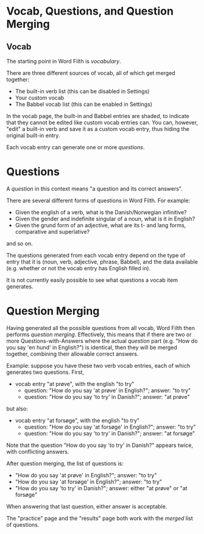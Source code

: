 # Vocab, Questions, and Question Merging

## Vocab

The starting point in Word Filth is _vocabulary_.

There are three different sources of vocab, all of which
get merged together:

 * The built-in verb list (this can be disabled in Settings)
 * Your custom vocab
 * The Babbel vocab list (this can be enabled in Settings) 

In the vocab page, the built-in and Babbel entries are shaded,
to indicate that they cannot be edited like custom vocab entries
can. You can, however, "edit" a built-in verb and save it as a
custom vocab entry, thus hiding the original built-in entry.

Each vocab entry can generate one or more _questions_.
 
# Questions

A _question_ in this context means "a question and its correct answers".

There are several different forms of questions in Word Filth.
For example:

 * Given the english of a verb, what is the Danish/Norwegian infinitive?
 * Given the gender and indefinite singular of a noun, what is it in English?
 * Given the grund form of an adjective, what are its t- and lang forms,
   comparative and superlative?

and so on.

The questions generated from each vocab entry depend on the type of entry
that it is (noun, verb, adjective, phrase, Babbel), and the data available
(e.g. whether or not the vocab entry has English filled in).

It is not currently easily possible to see what questions a vocab item
generates.

# Question Merging

Having generated all the possible questions from all vocab, Word Filth then
performs _question merging_. Effectively, this means that if there are two
or more Questions-with-Answers where the actual _question_ part (e.g.
"How do you say 'en hund' in English?") is identical, then they will be
merged together, combining their allowable correct answers.

Example: suppose you have these two verb vocab entries, each of which
generates two questions. First,

 * vocab entry "at prøve", with the english "to try"
   * question: "How do you say 'at prøve' in English?"; answer: "to try" 
   * question: "How do you say 'to try' in Danish?"; answer: "at prøve" 

but also:

 * vocab entry "at forsøge", with the english "to try"
   * question: "How do you say 'at forsøge' in English?"; answer: "to try" 
   * question: "How do you say 'to try' in Danish?"; answer: "at forsøge" 

Note that the question "How do you say 'to try' in Danish?" appears twice,
with conflicting answers.

After question merging, the list of questions is:

 * "How do you say 'at prøve' in English?"; answer: "to try" 
 * "How do you say 'at forsøge' in English?"; answer: "to try" 
 * "How do you say 'to try' in Danish?"; answer: either "at prøve" or "at forsøge" 
 
When answering that last question, either answer is acceptable.

The "practice" page and the "results" page both work with the _merged_ list of questions.
